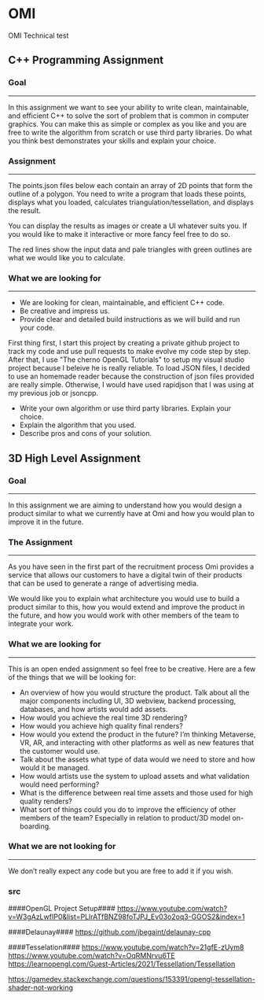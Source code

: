 # OMI
OMI Technical test

## C++ Programming Assignment

### Goal

---

In this assignment we want to see your ability to write clean, maintainable, and efficient C++ to solve the sort of problem that is common in computer graphics. You can make this as simple or complex as you like and you are free to write the algorithm from scratch or use third party libraries. Do what you think best demonstrates your skills and explain your choice.

### Assignment

---

The points.json files below each contain an array of 2D points that form the outline of a polygon. You need to write a program that loads these points, displays what you loaded, calculates triangulation/tessellation, and displays the result.

You can display the results as images or create a UI whatever suits you. If you would like to make it interactive or more fancy feel free to do so.

The red lines show the input data and pale triangles with green outlines are what we would like you to calculate.

### What we are looking for

---

- We are looking for clean, maintainable, and efficient C++ code.
- Be creative and impress us.
- Provide clear and detailed build instructions as we will build and run your code.

First thing first, I start this project by creating a private github project to track my code and use pull requests to make evolve my code step by step.
After that, I use "The cherno OpenGL Tutorials" to setup my visual studio project because I beleive he is really reliable.
To load JSON files, I decided to use an homemade reader because the construction of json files provided are really simple.
Otherwise, I would have used rapidjson that I was using at my previous job or jsoncpp.

- Write your own algorithm or use third party libraries. Explain your choice.
- Explain the algorithm that you used.
- Describe pros and cons of your solution.


## 3D High Level Assignment ##

### Goal ###

---

In this assignment we are aiming to understand how you would design a product similar to what we currently have at Omi and how you would plan to improve it in the future. 

### The Assignment ###

---

As you have seen in the first part of the recruitment process Omi provides a service that allows our customers to have a digital twin of their products that can be used to generate a range of advertising media.

We would like you to explain what architecture you would use to build a product similar to this, how you would extend and improve the product in the future, and how you would work with other members of the team to integrate your work.

### What we are looking for ###

---

This is an open ended assignment so feel free to be creative. Here are a few of the things that we will be looking for:

- An overview of how you would structure the product. Talk about all the major components including UI, 3D webview, backend processing, databases, and how artists would add assets.
- How would you achieve the real time 3D rendering?
- How would you achieve high quality final renders?
- How would you extend the product in the future? I’m thinking Metaverse, VR, AR, and interacting with other platforms as well as new features that the customer would use.
- Talk about the assets what type of data would we need to store and how would it be managed.
- How would artists use the system to upload assets and what validation would need performing?
- What is the difference between real time assets and those used for high quality renders?
- What sort of things could you do to improve the efficiency of other members of the team? Especially in relation to product/3D model on-boarding.

### What we are not looking for ###

---

We don’t really expect any code but you are free to add it if you wish.

### src ###
####OpenGL Project Setup####
https://www.youtube.com/watch?v=W3gAzLwfIP0&list=PLlrATfBNZ98foTJPJ_Ev03o2oq3-GGOS2&index=1

####Delaunay####
https://github.com/jbegaint/delaunay-cpp

####Tesselation####
https://www.youtube.com/watch?v=21gfE-zUym8
https://www.youtube.com/watch?v=OqRMNrvu6TE
https://learnopengl.com/Guest-Articles/2021/Tessellation/Tessellation

https://gamedev.stackexchange.com/questions/153391/opengl-tessellation-shader-not-working
